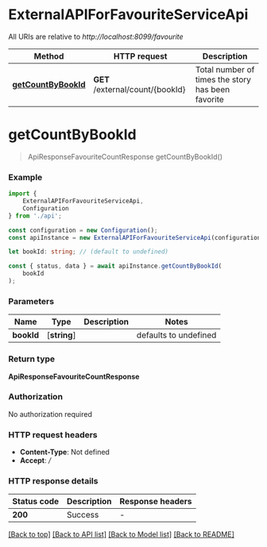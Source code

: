 # ExternalAPIForFavouriteServiceApi

All URIs are relative to *http://localhost:8099/favourite*

|Method | HTTP request | Description|
|------------- | ------------- | -------------|
|[**getCountByBookId**](#getcountbybookid) | **GET** /external/count/{bookId} | Total number of times the story has been favorite|

# **getCountByBookId**
> ApiResponseFavouriteCountResponse getCountByBookId()


### Example

```typescript
import {
    ExternalAPIForFavouriteServiceApi,
    Configuration
} from './api';

const configuration = new Configuration();
const apiInstance = new ExternalAPIForFavouriteServiceApi(configuration);

let bookId: string; // (default to undefined)

const { status, data } = await apiInstance.getCountByBookId(
    bookId
);
```

### Parameters

|Name | Type | Description  | Notes|
|------------- | ------------- | ------------- | -------------|
| **bookId** | [**string**] |  | defaults to undefined|


### Return type

**ApiResponseFavouriteCountResponse**

### Authorization

No authorization required

### HTTP request headers

 - **Content-Type**: Not defined
 - **Accept**: */*


### HTTP response details
| Status code | Description | Response headers |
|-------------|-------------|------------------|
|**200** | Success |  -  |

[[Back to top]](#) [[Back to API list]](../README.md#documentation-for-api-endpoints) [[Back to Model list]](../README.md#documentation-for-models) [[Back to README]](../README.md)

